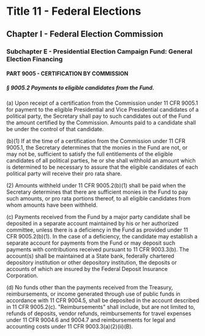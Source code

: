 
# Title 11 - Federal Elections
## Chapter I - Federal Election Commission
### Subchapter E - Presidential Election Campaign Fund: General Election Financing
#### PART 9005 - CERTIFICATION BY COMMISSION
##### § 9005.2 Payments to eligible candidates from the Fund.

(a) Upon receipt of a certification from the Commission under 11 CFR 9005.1 for payment to the eligible Presidential and Vice Presidential candidates of a political party, the Secretary shall pay to such candidates out of the Fund the amount certified by the Commission. Amounts paid to a candidate shall be under the control of that candidate.

(b)(1) If at the time of a certification from the Commission under 11 CFR 9005.1, the Secretary determines that the monies in the Fund are not, or may not be, sufficient to satisfy the full entitlements of the eligible candidates of all political parties, he or she shall withhold an amount which is determined to be necessary to assure that the eligible candidates of each political party will receive their pro rata share.

(2) Amounts withheld under 11 CFR 9005.2(b)(1) shall be paid when the Secretary determines that there are sufficient monies in the Fund to pay such amounts, or pro rata portions thereof, to all eligible candidates from whom amounts have been withheld.

(c) Payments received from the Fund by a major party candidate shall be deposited in a separate account maintained by his or her authorized committee, unless there is a deficiency in the Fund as provided under 11 CFR 9005.2(b)(1). In the case of a deficiency, the candidate may establish a separate account for payments from the Fund or may deposit such payments with contributions received pursuant to 11 CFR 9003.3(b). The account(s) shall be maintained at a State bank, federally chartered depository institution or other depository institution, the deposits or accounts of which are insured by the Federal Deposit Insurance Corporation.

(d) No funds other than the payments received from the Treasury, reimbursements, or income generated through use of public funds in accordance with 11 CFR 9004.5, shall be deposited in the account described in 11 CFR 9005.2(c). "Reimbursements" shall include, but are not limited to, refunds of deposits, vendor refunds, reimbursements for travel expenses under 11 CFR 9004.6 and 9004.7 and reimbursements for legal and accounting costs under 11 CFR 9003.3(a)(2)(ii)(B).
